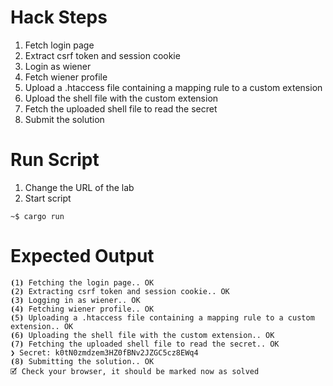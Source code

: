 # Hack Steps

1. Fetch login page
2. Extract csrf token and session cookie
3. Login as wiener
4. Fetch wiener profile
5. Upload a .htaccess file containing a mapping rule to a custom extension
6. Upload the shell file with the custom extension
7. Fetch the uploaded shell file to read the secret
8. Submit the solution 


# Run Script

1. Change the URL of the lab
2. Start script

```
~$ cargo run
```

# Expected Output

```
⦗1⦘ Fetching the login page.. OK
⦗2⦘ Extracting csrf token and session cookie.. OK
⦗3⦘ Logging in as wiener.. OK
⦗4⦘ Fetching wiener profile.. OK
⦗5⦘ Uploading a .htaccess file containing a mapping rule to a custom extension.. OK
⦗6⦘ Uploading the shell file with the custom extension.. OK
⦗7⦘ Fetching the uploaded shell file to read the secret.. OK
❯ Secret: k0tN0zmdzem3HZ0fBNv2JZGC5cz8EWq4
⦗8⦘ Submitting the solution.. OK
🗹 Check your browser, it should be marked now as solved
```
